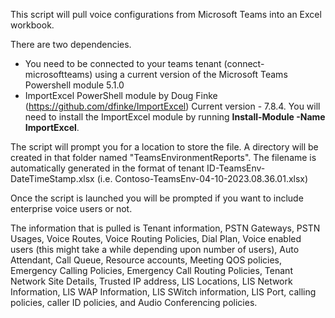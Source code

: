 This script will pull voice configurations from Microsoft Teams into an Excel workbook.

There are two dependencies.

- You need to be connected to your teams tenant (connect-microsoftteams) using a current version of the Microsoft Teams Powershell module 5.1.0
- ImportExcel PowerShell module by Doug Finke (https://github.com/dfinke/ImportExcel) Current version - 7.8.4.  You will need to install the ImportExcel module by running <b>Install-Module -Name ImportExcel</b>.

The script will prompt you for a location to store the file. A directory will be created in that folder named "TeamsEnvironmentReports". The filename is automatically generated in the format of tenant ID-TeamsEnv-DateTimeStamp.xlsx (i.e. Contoso-TeamsEnv-04-10-2023.08.36.01.xlsx)

Once the script is launched you will be prompted if you want to include enterprise voice users or not.

The information that is pulled is Tenant information, PSTN Gateways, PSTN Usages, Voice Routes, Voice Routing Policies, Dial Plan, Voice enabled users (this might take a while depending upon number of users), Auto Attendant, Call Queue, Resource accounts, Meeting QOS policies, Emergency Calling Policies, Emergency Call Routing Policies, Tenant Network Site Details, Trusted IP address, LIS Locations, LIS Network Information, LIS WAP Information, LIS SWitch information, LIS Port, calling policies, caller ID policies, and Audio Conferencing policies.
